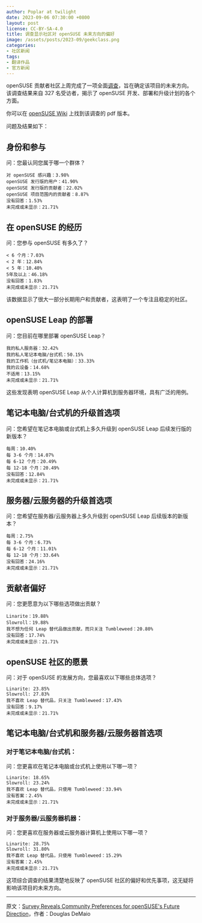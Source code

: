 ```yaml
---
author: Poplar at twilight
date: 2023-09-06 07:30:00 +0800
layout: post
license: CC-BY-SA-4.0
title: 调查显示社区对 openSUSE 未来方向的偏好
image: /assets/posts/2023-09/geekclass.png
categories:
- 社区新闻
tags:
- 翻译作品
- 官方新闻
---
```


openSUSE 贡献者社区上周完成了一项全面[调查]，旨在确定该项目的未来方向。该调查结果来自 327 名受访者，揭示了 openSUSE 开发、部署和升级计划的各个方面。

你可以在 [openSUSE Wiki] 上找到该调查的 pdf 版本。

[调查]: https://survey.opensuse.org/
[openSUSE Wiki]: https://en.opensuse.org/images/6/60/Contributorsurvey2023.pdf

问题及结果如下：

## 身份和参与

问：您最认同您属于哪一个群体？

```
对 openSUSE 感兴趣：3.98%
openSUSE 发行版的用户：41.90%
openSUSE 发行版的贡献者：22.02%
openSUSE 项目范围内的贡献者：8.87%
没有回答：1.53%
未完成或未显示：21.71%
```

## 在 openSUSE 的经历

问：您参与 openSUSE 有多久了？

```
< 6 个月：7.03%
< 2 年：12.84%
< 5 年：10.40%
5年及以上：46.18%
没有回答：1.83%
未完成或未显示：21.71%
```

该数据显示了很大一部分长期用户和贡献者，这表明了一个专注且稳定的社区。

## openSUSE Leap 的部署

问：您目前在哪里部署 openSUSE Leap？

```
我的私人服务器：32.42%
我的私人笔记本电脑/台式机：50.15%
我的工作机（台式机/笔记本电脑）：33.33%
我的云设备：14.68%
不适用：13.15%
未完成或未显示：21.71%
```

这些发现表明 openSUSE Leap 从个人计算机到服务器环境，具有广泛的用例。

## 笔记本电脑/台式机的升级首选项

问：您希望在笔记本电脑或台式机上多久升级到 openSUSE Leap 后续发行版的新版本？

```
每周：10.40%
每 3-6 个月：14.07%
每 6-12 个月：20.49%
每 12-18 个月：20.49%
没有回答：12.84%
未完成或未显示：21.71%
```

## 服务器/云服务器的升级首选项

问：您希望在服务器/云服务器上多久升级到 openSUSE Leap 后续版本的新版本？

```
每周：2.75%
每 3-6 个月：6.73%
每 6-12 个月：11.01%
每 12-18 个月：33.64%
没有回答：24.16%
未完成或未显示：21.71%
```

## 贡献者偏好

问：您更愿意为以下哪些选项做出贡献？

```
Linarite：19.88%
Slowroll：19.88%
我不想为任何 Leap 替代品做出贡献，而只关注 Tumbleweed：20.80%
没有回答：17.74%
未完成或未显示：21.71%
```

## openSUSE 社区的愿景

问：对于 openSUSE 的发展方向，您最喜欢以下哪些总体选项？

```
Linarite: 23.85%
Slowroll: 27.83%
我不喜欢 Leap 替代品，只关注 Tumbleweed：17.43%
没有回答：9.17%
未完成或未显示：21.71%
```

## 笔记本电脑/台式机和服务器/云服务器首选项

### 对于笔记本电脑/台式机：

问：您更喜欢在笔记本电脑或台式机上使用以下哪一项？

```
Linarite: 18.65%
Slowroll: 23.24%
我不喜欢 Leap 替代品，只使用 Tumbleweed：33.94%
没有答案：2.45%
未完成或未显示：21.71%
```

### 对于服务器/云服务器机器：

问：您更喜欢在服务器或云服务器计算机上使用以下哪一项？

```
Linarite: 28.75%
Slowroll: 31.80%
我不喜欢 Leap 替代品，只使用 Tumbleweed：15.29%
没有答案：2.45%
未完成或未显示：21.71%
```

这项综合调查的结果清楚地反映了 openSUSE 社区的偏好和优先事项，这无疑将影响该项目的未来方向。

------

原文：[Survey Reveals Community Preferences for openSUSE's Future Direction](https://news.opensuse.org/2023/09/05/survey-reveals-community-preferences/)，作者：Douglas DeMaio
